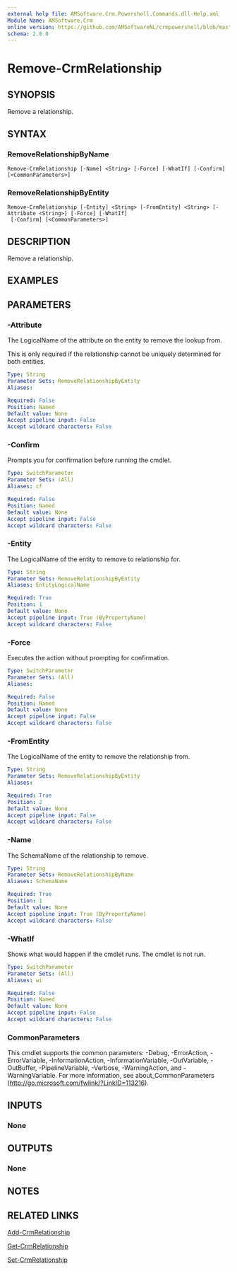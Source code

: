 ```yaml
---
external help file: AMSoftware.Crm.Powershell.Commands.dll-Help.xml
Module Name: AMSoftware.Crm
online version: https://github.com/AMSoftwareNL/crmpowershell/blob/master/docs/Remove-CrmRelationship.md
schema: 2.0.0
---
```


# Remove-CrmRelationship

## SYNOPSIS
Remove a relationship.

## SYNTAX

### RemoveRelationshipByName
```
Remove-CrmRelationship [-Name] <String> [-Force] [-WhatIf] [-Confirm] [<CommonParameters>]
```

### RemoveRelationshipByEntity
```
Remove-CrmRelationship [-Entity] <String> [-FromEntity] <String> [-Attribute <String>] [-Force] [-WhatIf]
 [-Confirm] [<CommonParameters>]
```

## DESCRIPTION
Remove a relationship.

## EXAMPLES

## PARAMETERS

### -Attribute
The LogicalName of the attribute on the entity to remove the lookup from.

This is only required if the relationship cannot be uniquely determined for both entities.

```yaml
Type: String
Parameter Sets: RemoveRelationshipByEntity
Aliases:

Required: False
Position: Named
Default value: None
Accept pipeline input: False
Accept wildcard characters: False
```

### -Confirm
Prompts you for confirmation before running the cmdlet.

```yaml
Type: SwitchParameter
Parameter Sets: (All)
Aliases: cf

Required: False
Position: Named
Default value: None
Accept pipeline input: False
Accept wildcard characters: False
```

### -Entity
The LogicalName of the entity to remove to relationship for.

```yaml
Type: String
Parameter Sets: RemoveRelationshipByEntity
Aliases: EntityLogicalName

Required: True
Position: 1
Default value: None
Accept pipeline input: True (ByPropertyName)
Accept wildcard characters: False
```

### -Force
Executes the action without prompting for confirmation.

```yaml
Type: SwitchParameter
Parameter Sets: (All)
Aliases:

Required: False
Position: Named
Default value: None
Accept pipeline input: False
Accept wildcard characters: False
```

### -FromEntity
The LogicalName of the entity to remove the relationship from.

```yaml
Type: String
Parameter Sets: RemoveRelationshipByEntity
Aliases:

Required: True
Position: 2
Default value: None
Accept pipeline input: False
Accept wildcard characters: False
```

### -Name
The SchemaName of the relationship to remove.

```yaml
Type: String
Parameter Sets: RemoveRelationshipByName
Aliases: SchemaName

Required: True
Position: 1
Default value: None
Accept pipeline input: True (ByPropertyName)
Accept wildcard characters: False
```

### -WhatIf
Shows what would happen if the cmdlet runs.
The cmdlet is not run.

```yaml
Type: SwitchParameter
Parameter Sets: (All)
Aliases: wi

Required: False
Position: Named
Default value: None
Accept pipeline input: False
Accept wildcard characters: False
```

### CommonParameters
This cmdlet supports the common parameters: -Debug, -ErrorAction, -ErrorVariable, -InformationAction, -InformationVariable, -OutVariable, -OutBuffer, -PipelineVariable, -Verbose, -WarningAction, and -WarningVariable. For more information, see about_CommonParameters (http://go.microsoft.com/fwlink/?LinkID=113216).

## INPUTS

### None
## OUTPUTS

### None
## NOTES

## RELATED LINKS

[Add-CrmRelationship](Add-CrmRelationship.md)

[Get-CrmRelationship](Get-CrmRelationship.md)

[Set-CrmRelationship](Set-CrmRelationship.md)

